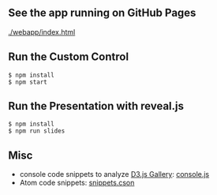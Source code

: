 ## See the app running on GitHub Pages 
[./webapp/index.html](./webapp/index.html)

## Run the Custom Control

```
$ npm install
$ npm start
```

## Run the Presentation with reveal.js

```
$ npm install
$ npm run slides
```

## Misc

- console code snippets to analyze [D3.js Gallery](https://github.com/d3/d3/wiki/Gallery): [console.js](./console.js)
- Atom code snippets: [snippets.cson](./snippets.cson)
